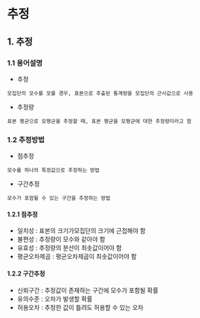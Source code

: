 추정
===

## 1. 추정
### 1.1 용어설명
- 추정
```
모집단의 모수를 모를 경우, 표본으로 추출된 통계량을 모집단의 근사값으로 사용
```
- 추정량
```
표본 평균으로 모평균을 추정할 때, 표본 평균을 모평균에 대한 추정량이라고 함
```
### 1.2 추정방법
- 점추정
```
모수를 하나의 특정값으로 추정하는 방법
```
- 구간추정
```
모수가 포함될 수 있는 구간을 추정하는 방법
```

#### 1.2.1 점추정
- 일치성 : 표본의 크기가모집단의 크기에 근접해야 함
- 불편성 : 추정량이 모수와 같아야 함
- 유효성 : 추정량의 분산이 최솟값이어야 함
- 평균오차제곱 : 평균오차제곱이 최솟값이어야 함


#### 1.2.2 구간추정
- 신뢰구간 : 추정값이 존재하는 구간에 모수가 포함될 확률
- 유의수준 : 오차가 발생할 확률
- 허용오차 : 추정한 값이 틀려도 허용할 수 있는 오차
